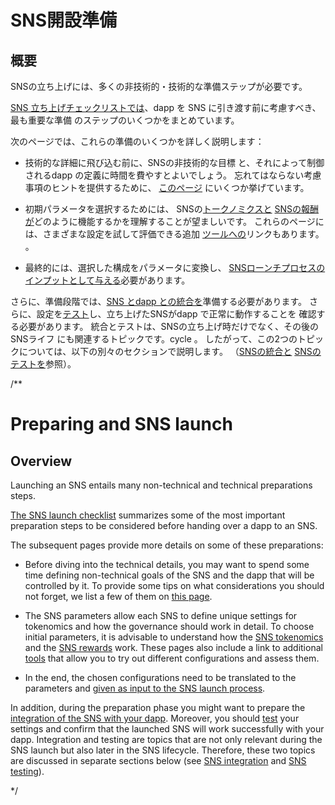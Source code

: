 # SNS開設準備

## 概要

SNSの立ち上げには、多くの非技術的・技術的な準備ステップが必要です。

[SNS 立ち上げチェックリストでは](sns-checklist.md)、dapp を SNS に引き渡す前に考慮すべき、最も重要な準備
のステップのいくつかをまとめています。

次のページでは、これらの準備のいくつかを詳しく説明します：

- 技術的な詳細に飛び込む前に、SNSの非技術的な目標
  と、それによって制御されるdapp の定義に時間を費やすとよいでしょう。
  忘れてはならない考慮事項のヒントを提供するために、
  [このページ](predeployment-considerations.md)
  [](predeployment-considerations.md) にいくつか挙げています。

- 
  初期パラメータを選択するためには、
  [](tokenomics-intro.md)SNSの[トークノミクスと](tokenomics-intro.md) [SNSの報酬が](rewards.md)どのように機能するかを理解することが望ましいです。 これらのページには、さまざまな設定を試して評価できる追加
  [ツールへの](https://wiki.internetcomputer.org/wiki/How-To:_SNS_tokenomics_configuration)リンクもあります。 。

- 最終的には、選択した構成をパラメータに変換し、
  [SNSローンチプロセスのインプットとして与える](preparation.md)必要があります。

さらに、準備段階では、[SNS
とdapp との統合を](../integrating/index.md)準備する必要があります。
さらに、設定を[テスト](../testing/testing-before-launch.md)し、立ち上げたSNSがdapp で正常に動作することを
確認する必要があります。
統合とテストは、SNSの立ち上げ時だけでなく、その後のSNSライフ
にも関連するトピックです。cycle 。
したがって、この2つのトピックについては、以下の別々のセクションで説明します。
 （[SNSの統合と](../integrating/index.md) [SNSのテストを](../testing/testing-before-launch.md)参照）。

/**
# Preparing and SNS launch
## Overview
Launching an SNS entails many non-technical and technical preparations steps.

[The SNS launch checklist](sns-checklist.md) summarizes some of the most important preparation
steps to be considered before handing over a dapp to an SNS.

The subsequent pages provide more details on some of these preparations:
* Before diving into the technical details, you may want to spend some time defining
non-technical goals of the SNS and the dapp that will be controlled by it.
To provide some tips on what considerations you should not forget,
we list a few of them on
[this page](predeployment-considerations.md).

* The SNS parameters allow each SNS to define unique settings for tokenomics and how the 
governance should work in detail.
To choose initial parameters, it is advisable to understand how the 
[SNS tokenomics](tokenomics-intro.md) and the [SNS rewards](rewards.md) work.
These pages also include a link to additional [tools](https://wiki.internetcomputer.org/wiki/How-To:_SNS_tokenomics_configuration)
that allow you to try out different configurations and assess them.
  
* In the end, the chosen configurations need to be translated to the parameters and 
[given as input to the SNS launch process](preparation.md).


In addition, during the preparation phase you might want to prepare the [integration of the SNS
with your dapp](../integrating/index.md).
Moreover, you should [test](../testing/testing-before-launch.md) your settings and confirm
that the launched SNS will work successfully with your dapp.
Integration and testing are topics that are not only relevant during the SNS launch but also
later in the SNS lifecycle. 
Therefore, these two topics are discussed in separate sections below
(see [SNS integration](../integrating/index.md) and [SNS testing](../testing/testing-before-launch.md)).

*/